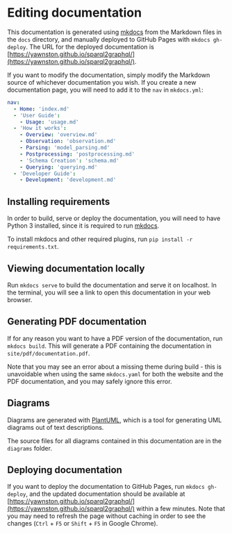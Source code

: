# Editing documentation

This documentation is generated using [mkdocs](https://www.mkdocs.org/) from the Markdown files
in the `docs` directory, and manually deployed to GitHub Pages with `mkdocs gh-deploy`.
The URL for the deployed documentation is
[https://yawnston.github.io/sparql2graphql/](https://yawnston.github.io/sparql2graphql/).

If you want to modify the documentation, simply modify the Markdown source
of whichever documentation you wish. If you create a new documentation page,
you will need to add it to the `nav` in `mkdocs.yml`:

```yaml
nav:
  - Home: 'index.md'
  - 'User Guide':
    - Usage: 'usage.md'
  - 'How it works':
    - Overview: 'overview.md'
    - Observation: 'observation.md'
    - Parsing: 'model_parsing.md'
    - Postprocessing: 'postprocessing.md'
    - 'Schema Creation': 'schema.md'
    - Querying: 'querying.md'
  - 'Developer Guide':
    - Development: 'development.md'
```

## Installing requirements

In order to build, serve or deploy the documentation, you will
need to have Python 3 installed, since it is required to run [mkdocs](https://www.mkdocs.org/).

To install mkdocs and other required plugins, run `pip install -r requirements.txt`.

## Viewing documentation locally

Run `mkdocs serve` to build the documentation and serve it on localhost.
In the terminal, you will see a link to open this documentation
in your web browser.

## Generating PDF documentation

If for any reason you want to have a PDF version of the documentation,
run `mkdocs build`. This will generate a PDF containing the documentation
in `site/pdf/documentation.pdf`.

Note that you may see an error about a missing theme during build - this is unavoidable
when using the same `mkdocs.yaml` for both the website and the PDF documentation, and you
may safely ignore this error.

## Diagrams

Diagrams are generated with [PlantUML](https://plantuml.com/), which is a tool for
generating UML diagrams out of text descriptions.

The source files for all diagrams contained in this documentation are in the `diagrams` folder.

## Deploying documentation

If you want to deploy the documentation to GitHub Pages, run `mkdocs gh-deploy`,
and the updated documentation should be available at
[https://yawnston.github.io/sparql2graphql/](https://yawnston.github.io/sparql2graphql/)
within a few minutes. Note that you may need to refresh the page without caching in order
to see the changes (`Ctrl` + `F5` or `Shift` + `F5` in Google Chrome).
